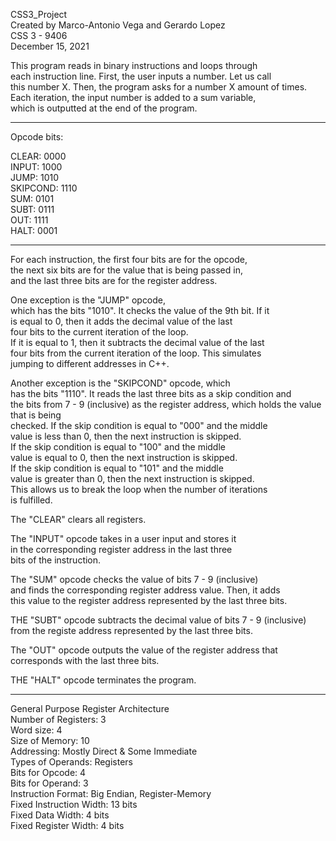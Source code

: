 CSS3_Project  
Created by Marco-Antonio Vega and Gerardo Lopez  
CSS 3 - 9406  
December 15, 2021  

This program reads in binary instructions and loops through  
each instruction line. First, the user inputs a number. Let us call  
this number X. Then, the program asks for a number X amount of times.  
Each iteration, the input number is added to a sum variable,  
which is outputted at the end of the program.  

_______________________________________________________________________  

Opcode bits:  

CLEAR: 0000  
INPUT: 1000  
JUMP: 1010  
SKIPCOND: 1110  
SUM: 0101  
SUBT: 0111  
OUT: 1111  
HALT: 0001

________________________________________________________________________  

For each instruction, the first four bits are for the opcode,  
the next six bits are for the value that is being passed in,  
and the last three bits are for the register address.  

One exception is the "JUMP" opcode,  
which has the bits "1010". It checks the value of the 9th bit. If it  
is equal to 0, then it adds the decimal value of the last  
four bits to the current iteration of the loop.  
If it is equal to 1, then it subtracts the decimal value of the last  
four bits from the current iteration of the loop. This simulates  
jumping to different addresses in C++.  

Another exception is the "SKIPCOND" opcode, which  
has the bits "1110". It reads the last three bits as a skip condition and  
the bits from 7 - 9 (inclusive) as the register address, which holds the value that is being  
checked. If the skip condition is equal to "000" and the middle  
value is less than 0, then the next instruction is skipped.  
If the skip condition is equal to "100" and the middle  
value is equal to 0, then the next instruction is skipped.  
If the skip condition is equal to "101" and the middle  
value is greater than 0, then the next instruction is skipped.    
This allows us to break the loop when the number of iterations  
is fulfilled.  

The "CLEAR" clears all registers.  

The "INPUT" opcode takes in a user input and stores it  
in the corresponding register address in the last three  
bits of the instruction.  

The "SUM" opcode checks the value of bits 7 - 9 (inclusive)  
and finds the corresponding register address value. Then, it adds  
this value to the register address represented by the last three bits.  

THE "SUBT" opcode subtracts the decimal value of bits 7 - 9 (inclusive)  
from the registe address represented by the last three bits.  

The "OUT" opcode outputs the value of the register address that  
corresponds with the last three bits.  

THE "HALT" opcode terminates the program.  

_________________________________________________________________________  

General Purpose Register Architecture    
Number of Registers: 3  
Word size: 4  
Size of Memory: 10  
Addressing: Mostly Direct & Some Immediate  
Types of Operands: Registers  
Bits for Opcode: 4  
Bits for Operand: 3  
Instruction Format: Big Endian, Register-Memory  
Fixed Instruction Width: 13 bits  
Fixed Data Width: 4 bits  
Fixed Register Width: 4 bits  
